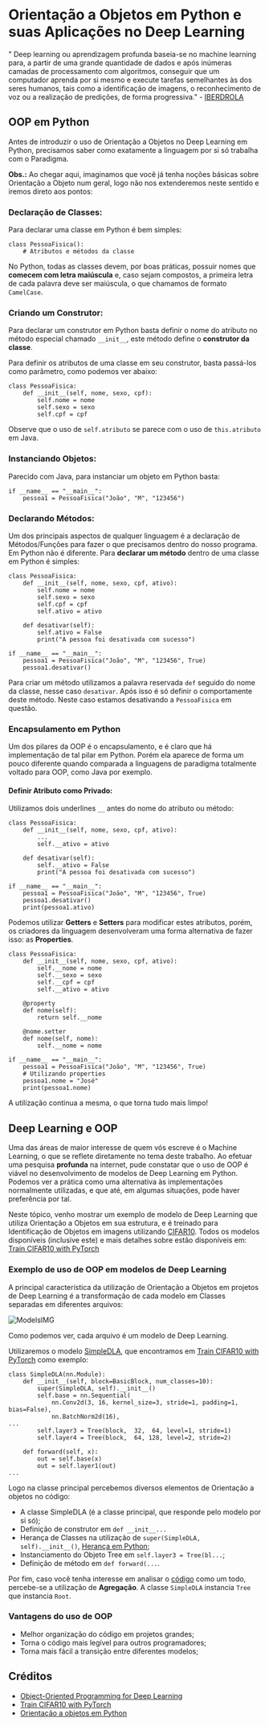 # Orientação a Objetos em Python e suas Aplicações no Deep Learning
" Deep learning ou aprendizagem profunda baseia-se no machine learning para, a partir de uma grande quantidade de dados e após inúmeras camadas de processamento com algoritmos, conseguir que um computador aprenda por si mesmo e execute tarefas semelhantes às dos seres humanos, tais como a identificação de imagens, o reconhecimento de voz ou a realização de predições, de forma progressiva."  - [IBERDROLA](https://www.iberdrola.com/inovacao/deep-learning)

## OOP em Python
Antes de introduzir o uso de Orientação a Objetos no Deep Learning em Python, precisamos saber como exatamente a linguagem por si só trabalha com o Paradigma.

**Obs.:** Ao chegar aqui, imaginamos que você já tenha noções básicas sobre Orientação a Objeto num geral, logo não nos extenderemos neste sentido e iremos direto aos pontos:

### Declaração de Classes:
Para declarar uma classe em Python é bem simples:  
```
class PessoaFisica():
    # Atributos e métodos da classe
```
No Python, todas as classes devem, por boas práticas, possuir nomes que **comecem com letra maiúscula** e, caso sejam compostos, a primeira letra de cada palavra deve ser maiúscula, o que chamamos de formato ``CamelCase``.

### Criando um Construtor:
Para declarar um construtor em Python basta definir o nome do atributo no método especial chamado ``__init__``, este método define o **construtor da classe**.  

Para definir os atributos de uma classe em seu construtor, basta passá-los como parâmetro, como podemos ver abaixo:
```
class PessoaFisica:
    def __init__(self, nome, sexo, cpf):
        self.nome = nome
        self.sexo = sexo
        self.cpf = cpf
```
Observe que o uso de ``self.atributo`` se parece com o uso de ``this.atributo`` em Java.

### Instanciando Objetos:
Parecido com Java, para instanciar um objeto em Python basta:
```
if __name__ == "__main__":
    pessoa1 = PessoaFisica("João", "M", "123456")
```

### Declarando Métodos:
Um dos principais aspectos de qualquer linguagem é a declaração de Métodos/Funções para fazer o que precisamos dentro do nosso programa. Em Python não é diferente. Para **declarar um método** dentro de uma classe em Python é simples: 

```
class PessoaFisica:
    def __init__(self, nome, sexo, cpf, ativo):
        self.nome = nome
        self.sexo = sexo
        self.cpf = cpf
        self.ativo = ativo
        
    def desativar(self):
        self.ativo = False
        print("A pessoa foi desativada com sucesso")

if __name__ == "__main__":
    pessoa1 = PessoaFisica("João", "M", "123456", True)
    pessoa1.desativar()
```

Para criar um método utilizamos a palavra reservada ``def`` seguido do nome da classe, nesse caso ``desativar``. Após isso é só definir o comportamente deste método. Neste caso estamos desativando a ``PessoaFisica`` em questão.

### Encapsulamento em Python
Um dos pilares da OOP é o encapsulamento, e é claro que há implementação de tal pilar em Python. Porém ela aparece de forma um pouco diferente quando comparada a linguagens de paradigma totalmente voltado para OOP, como Java por exemplo.

#### Definir Atributo como Privado:
Utilizamos dois underlines ``__`` antes do nome do atributo ou método: 
```
class PessoaFisica:
    def __init__(self, nome, sexo, cpf, ativo):
        ...
        self.__ativo = ativo
        
    def desativar(self):
        self.__ativo = False
        print("A pessoa foi desativada com sucesso")

if __name__ == "__main__":
    pessoa1 = PessoaFisica("João", "M", "123456", True)
    pessoa1.desativar()
    print(pessoa1.ativo)
```

Podemos utilizar **Getters** e **Setters** para modificar estes atributos, porém, os criadores da linguagem desenvolveram uma forma alternativa de fazer isso: as **Properties**.
```
class PessoaFisica:
    def __init__(self, nome, sexo, cpf, ativo):
        self.__nome = nome
        self.__sexo = sexo
        self.__cpf = cpf
        self.__ativo = ativo

    @property
    def nome(self):
        return self.__nome
    
    @nome.setter
    def nome(self, nome):
        self.__nome = nome

if __name__ == "__main__":
    pessoa1 = PessoaFisica("João", "M", "123456", True)
    # Utilizando properties
    pessoa1.nome = "José"
    print(pessoa1.nome)
```

A utilização continua a mesma, o que torna tudo mais limpo!


## Deep Learning e OOP
Uma das áreas de maior interesse de quem vós escreve é o Machine Learning, o que se reflete diretamente no tema deste trabalho. Ao efetuar uma pesquisa **profunda** na internet, pude constatar que o uso de OOP é viável no desenvolvimento de modelos de Deep Learning em Python. Podemos ver a prática como uma alternativa às implementações normalmente utilizadas, e que até, em algumas situações, pode haver preferência por tal. 

Neste tópico, venho mostrar um exemplo de modelo de Deep Learning que utiliza Orientação a Objetos em sua estrutura, e é treinado para Identificação de Objetos em imagens utilizando [CIFAR10](https://www.cs.toronto.edu/~kriz/cifar.html). Todos os modelos disponíveis (inclusive este) e mais detalhes sobre estão disponíveis em: [Train CIFAR10 with PyTorch](https://github.com/kuangliu/pytorch-cifar)

### Exemplo de uso de OOP em modelos de Deep Learning
A principal característica da utilização de Orientação a Objetos em projetos de Deep Learning é a transformação de cada modelo em Classes separadas em diferentes arquivos: 

![ModelsIMG](ModelsIMG.png)

Como podemos ver, cada arquivo é um modelo de Deep Learning.

Utilizaremos o modelo [SimpleDLA](dla_simple.py), que encontramos em [Train CIFAR10 with PyTorch](https://github.com/kuangliu/pytorch-cifar) como exemplo:


```
class SimpleDLA(nn.Module):
    def __init__(self, block=BasicBlock, num_classes=10):
        super(SimpleDLA, self).__init__()
        self.base = nn.Sequential(
            nn.Conv2d(3, 16, kernel_size=3, stride=1, padding=1, bias=False),
            nn.BatchNorm2d(16),
...
        self.layer3 = Tree(block,  32,  64, level=1, stride=1)
        self.layer4 = Tree(block,  64, 128, level=2, stride=2)

    def forward(self, x):
        out = self.base(x)
        out = self.layer1(out)
...
```
Logo na classe principal percebemos diversos elementos de Orientação a objetos no código:
- A classe SimpleDLA (é a classe principal, que responde pelo modelo por si só);
- Definição de construtor em ``def __init__...``
- Herança de Classes na utilização de ``super(SimpleDLA, self).__init__()``, [Herança em Python](https://www.treinaweb.com.br/blog/utilizando-heranca-no-python); 
- Instanciamento do Objeto Tree em ``self.layer3 = Tree(bl...``;
- Definição de método em ``def forward(...``.

Por fim, caso você tenha interesse em analisar o [código](dla_simple.py) como um todo, percebe-se a utilização de **Agregação**. A classe ``SimpleDLA`` instancia ``Tree`` que instancia ``Root``. 
  
### Vantagens do uso de OOP
- Melhor organização do código em projetos grandes;
- Torna o código mais legível para outros programadores;
- Torna mais fácil a transição entre diferentes modelos;

## Créditos
- [Object-Oriented Programming for Deep Learning](https://www.youtube.com/watch?v=QQkUoE58QMA&ab_channel=ConnorShorten)
- [Train CIFAR10 with PyTorch](https://github.com/kuangliu/pytorch-cifar)
- [Orientação a objetos em Python](https://www.treinaweb.com.br/blog/orientacao-a-objetos-em-python#:~:text=No%20paradigma%20orientado%20%C3%A0%20objetos,constante%20no%20desenvolvimento%20de%20programas.&text=Como%20vimos%20acima%2C%20para%20declarar,seguido%20do%20nome%20desta%20classe.)



